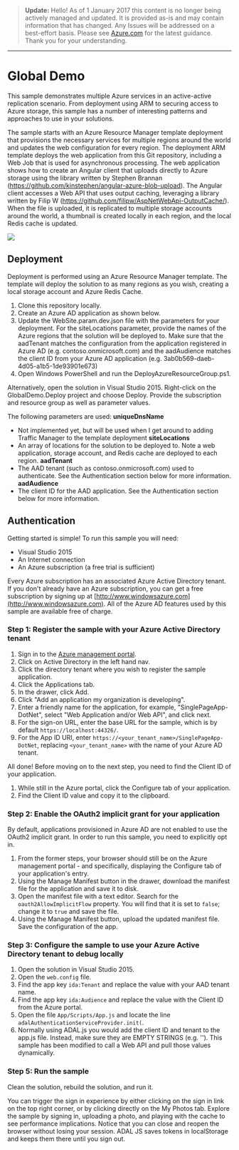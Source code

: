 > **Update:** Hello! As of 1 January 2017 this content is no longer being actively managed and updated. It is provided as-is and may contain information that has changed. Any Issues will be addressed on a best-effort basis. Please see [Azure.com](http://www.azure.com) for the latest guidance. Thank you for your understanding.

---

# Global Demo
This sample demonstrates multiple Azure services in an active-active replication scenario.  From deployment using ARM to securing access to Azure storage, this sample has a number of interesting patterns and approaches to use in your solutions. 

The sample starts with an Azure Resource Manager template deployment that provisions the necessary services for multiple regions around the world and updates the web configuration for every region.
The deployment ARM template deploys the web application from this Git repository, including a Web Job that is used for asynchronous processing.
The web application shows how to create an Angular client that uploads directly to Azure storage using the library written by Stephen Brannan (https://github.com/kinstephen/angular-azure-blob-upload).
The Angular client accesses a Web API that uses output caching, leveraging a library written by Filip W (https://github.com/filipw/AspNetWebApi-OutputCache/).
When the file is uploaded, it is replicated to multiple storage accounts around the world, a thumbnail is created locally in each region, and the local Redis cache is updated.

<a href="http://armviz.io/#/?load=https://raw.githubusercontent.com/kaevans/GlobalScaleDemo/GlobalDemo.Deploy/Templates/DeploymentTemplate.json" target="_blank">
  <img src="http://armviz.io/visualizebutton.png"/>
</a>
  
## Deployment
Deployment is performed using an Azure Resource Manager template.  The template will deploy the solution to as many regions as you wish, creating a local storage account and Azure Redis Cache.

1. Clone this repository locally.  
2. Create an Azure AD application as shown below.  
3. Update the WebSite.param.dev.json file with the parameters for your deployment.  For the siteLocations parameter, provide the names of the Azure regions that the solution will be deployed to.  Make sure that the aadTenant matches the configuration from the application registered in Azure AD (e.g. contoso.onmicrosoft.com) and the aadAudience matches the client ID from your Azure AD application (e.g. 3ab0b569-daeb-4d05-a1b5-1de93901e673)
5. Open Windows PowerShell and run the DeployAzureResourceGroup.ps1.  

Alternatively, open the solution in Visual Studio 2015.  Right-click on the GlobalDemo.Deploy project and choose Deploy.  Provide the subscription and resource group as well as parameter values.

The following parameters are used:
**uniqueDnsName**
*	Not implemented yet, but will be used when I get around to adding Traffic Manager to the template deployment
**siteLocations**
*	An array of locations for the solution to be deployed to.  Note a web application, storage account, and Redis cache are deployed to each region.
**aadTenant**
*	The AAD tenant (such as contoso.onmicrosoft.com) used to authenticate.  See the Authentication section below for more information.
**aadAudience**
*	The client ID for the AAD application.  See the Authentication section below for more information.


## Authentication
Getting started is simple!  To run this sample you will need:
- Visual Studio 2015
- An Internet connection
- An Azure subscription (a free trial is sufficient)

Every Azure subscription has an associated Azure Active Directory tenant.  If you don't already have an Azure subscription, you can get a free subscription by signing up at [http://www.windowsazure.com](http://www.windowsazure.com).  All of the Azure AD features used by this sample are available free of charge.


### Step 1:  Register the sample with your Azure Active Directory tenant

1. Sign in to the [Azure management portal](https://manage.windowsazure.com).
2. Click on Active Directory in the left hand nav.
3. Click the directory tenant where you wish to register the sample application.
4. Click the Applications tab.
5. In the drawer, click Add.
6. Click "Add an application my organization is developing".
7. Enter a friendly name for the application, for example, "SinglePageApp-DotNet", select "Web Application and/or Web API", and click next.
8. For the sign-on URL, enter the base URL for the sample, which is by default `https://localhost:44326/`.
9. For the App ID URI, enter `https://<your_tenant_name>/SinglePageApp-DotNet`, replacing `<your_tenant_name>` with the name of your Azure AD tenant.

All done!  Before moving on to the next step, you need to find the Client ID of your application.

1. While still in the Azure portal, click the Configure tab of your application.
2. Find the Client ID value and copy it to the clipboard.


### Step 2:  Enable the OAuth2 implicit grant for your application

By default, applications provisioned in Azure AD are not enabled to use the OAuth2 implicit grant. In order to run this sample, you need to explicitly opt in.

1. From the former steps, your browser should still be on the Azure management portal - and specifically, displaying the Configure tab of your application's entry.
2. Using the Manage Manifest button in the drawer, download the manifest file for the application and save it to disk.
3. Open the manifest file with a text editor. Search for the `oauth2AllowImplicitFlow` property. You will find that it is set to `false`; change it to `true` and save the file.
4. Using the Manage Manifest button, upload the updated manifest file. Save the configuration of the app.

### Step 3:  Configure the sample to use your Azure Active Directory tenant to debug locally

1. Open the solution in Visual Studio 2015.
2. Open the `web.config` file.
3. Find the app key `ida:Tenant` and replace the value with your AAD tenant name.
4. Find the app key `ida:Audience` and replace the value with the Client ID from the Azure portal.
5. Open the file `App/Scripts/App.js` and locate the line `adalAuthenticationServiceProvider.init(`.
6. Normally using ADAL.js you would add the client ID and tenant to the app.js file.  Instead, make sure they are EMPTY STRINGS (e.g.  '').  This sample has been modified to call a Web API and pull those values dynamically.  

### Step 5:  Run the sample

Clean the solution, rebuild the solution, and run it. 

You can trigger the sign in experience by either clicking on the sign in link on the top right corner, or by clicking directly on the My Photos tab.
Explore the sample by signing in, uploading a photo, and playing with the cache to see performance implications. 
Notice that you can close and reopen the browser without losing your session. ADAL JS saves tokens in localStorage and keeps them there until you sign out.
